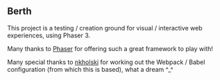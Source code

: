 ## Berth

This project is a testing / creation ground for visual / interactive web experiences, using Phaser 3.

Many thanks to [Phaser](https://github.com/photonstorm/phaser) for offering such a great framework to play with!

Many special thanks to [nkholski](https://github.com/nkholski/phaser3-es6-webpack) for working out the Webpack / Babel configuration (from which this is based), what a dream ^_^
